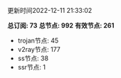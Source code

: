 更新时间2022-12-11 21:33:02

**总订阅: 73**
**总节点: 992**
**有效节点: 261**
- trojan节点: 45
- v2ray节点: 177
- ss节点: 38
- ssr节点: 1
